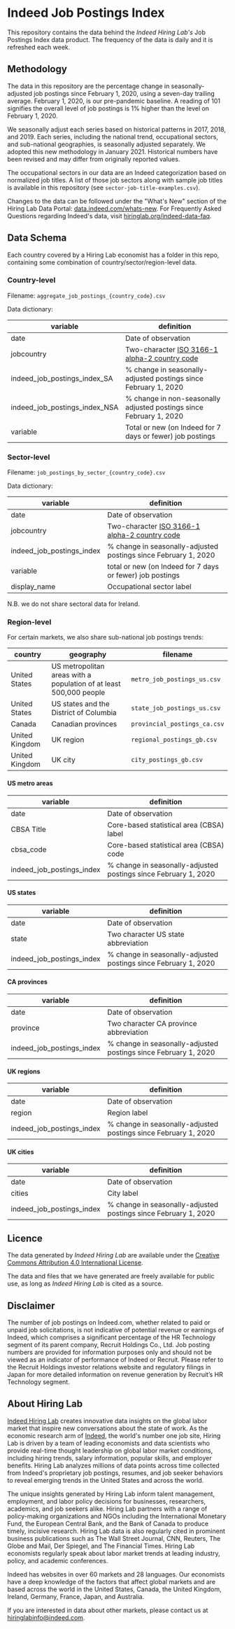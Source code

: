 # Indeed Job Postings Index

This repository contains the data behind the *Indeed Hiring Lab's* Job Postings Index data product. The frequency of the data is daily and it is refreshed each week.

## Methodology

The data in this repository are the percentage change in seasonally-adjusted job postings since February 1, 2020, using a seven-day trailing average. February 1, 2020, is our pre-pandemic baseline. A reading of 101 signifies the overall level of job postings is 1% higher than the level on February 1, 2020.

We seasonally adjust each series based on historical patterns in 2017, 2018, and 2019. Each series, including the national trend, occupational sectors, and sub-national geographies, is seasonally adjusted separately. We adopted this new methodology in January 2021. Historical numbers have been revised and may differ from originally reported values.

The occupational sectors in our data are an Indeed categorization based on normalized job titles. A list of those job sectors along with sample job titles is available in this repository (see `sector-job-title-examples.csv`).

Changes to the data can be followed under the "What's New" section of the Hiring Lab Data Portal: [data.indeed.com/whats-new](https://data.indeed.com/#/whats-new). For Frequently Asked Questions regarding Indeed's data, visit [hiringlab.org/indeed-data-faq](https://www.hiringlab.org/indeed-data-faq/).

## Data Schema

Each country covered by a Hiring Lab economist has a folder in this repo, containing some combination of country/sector/region-level data.

### Country-level

Filename: `aggregate_job_postings_{country_code}.csv`

Data dictionary:

| variable                      | definition                                                                          |
|-------------------------------|-------------------------------------------------------------------------------------|
| date                          | Date of observation                                                                 |
| jobcountry                    | Two-character [ISO 3166-1 alpha-2 country code](https://www.iban.com/country-codes) |
| indeed_job_postings_index_SA  | % change in seasonally-adjusted postings since February 1, 2020                     |
| indeed_job_postings_index_NSA | % change in non-seasonally adjusted postings since February 1, 2020                 |
| variable                      | Total or new (on Indeed for 7 days or fewer) job postings                           |

### Sector-level

Filename: `job_postings_by_sector_{country_code}.csv`

Data dictionary:

| variable                  | definition                                                                          |
|---------------------------|-------------------------------------------------------------------------------------|
| date                      | Date of observation                                                                 |
| jobcountry                | Two-character [ISO 3166-1 alpha-2 country code](https://www.iban.com/country-codes) |
| indeed_job_postings_index | % change in seasonally-adjusted postings since February 1, 2020                     |
| variable                  | total or new (on Indeed for 7 days or fewer) job postings                           |
| display_name              | Occupational sector label                                                           |

N.B. we do not share sectoral data for Ireland.

### Region-level

For certain markets, we also share sub-national job postings trends:

| country       | geography                                                          | filename                    |
|---------------|--------------------------------------------------------------------|-----------------------------|
| United States | US metropolitan areas with a population of at least 500,000 people | `metro_job_postings_us.csv` |
| United States | US states and the District of Columbia | `state_job_postings_us.csv` |
| Canada | Canadian provinces | `provincial_postings_ca.csv` |
| United Kingdom | UK region | `regional_postings_gb.csv` |
| United Kingdom | UK city | `city_postings_gb.csv` |

#### US metro areas

| variable                  | definition                                                      |
|---------------------------|-----------------------------------------------------------------|
| date                      | Date of observation                                             |
| CBSA Title                | Core-based statistical area (CBSA) label                        |
| cbsa_code                 | Core-based statistical area (CBSA) code                         |
| indeed_job_postings_index | % change in seasonally-adjusted postings since February 1, 2020 |

#### US states

| variable                  | definition                                                      |
|---------------------------|-----------------------------------------------------------------|
| date                      | Date of observation                                             |
| state                     | Two character US state abbreviation                             |
| indeed_job_postings_index | % change in seasonally-adjusted postings since February 1, 2020 |

#### CA provinces

| variable                  | definition                                                      |
|---------------------------|-----------------------------------------------------------------|
| date                      | Date of observation                                             |
| province                  | Two character CA province abbreviation                          |
| indeed_job_postings_index | % change in seasonally-adjusted postings since February 1, 2020 |

#### UK regions

| variable                  | definition                                                      |
|---------------------------|-----------------------------------------------------------------|
| date                      | Date of observation                                             |
| region                    | Region label                                                    |
| indeed_job_postings_index | % change in seasonally-adjusted postings since February 1, 2020 |

#### UK cities

| variable                  | definition                                                      |
|---------------------------|-----------------------------------------------------------------|
| date                      | Date of observation                                             |
| cities                    | City label                                                      |
| indeed_job_postings_index | % change in seasonally-adjusted postings since February 1, 2020 |

## Licence

The data generated by *Indeed Hiring Lab* are available under the [Creative Commons Attribution 4.0 International License](https://creativecommons.org/licenses/by/4.0/).

The data and files that we have generated are freely available for public use, as long as *Indeed Hiring Lab* is cited as a source.

## Disclaimer

The number of job postings on Indeed.com, whether related to paid or unpaid job solicitations, is not indicative of potential revenue or earnings of Indeed, which comprises a significant percentage of the HR Technology segment of its parent company, Recruit Holdings Co., Ltd. Job posting numbers are provided for information purposes only and should not be viewed as an indicator of performance of Indeed or Recruit. Please refer to the Recruit Holdings investor relations website and regulatory filings in Japan for more detailed information on revenue generation by Recruit’s HR Technology segment.

## About Hiring Lab

[Indeed Hiring Lab](https://hiringlab.org) creates innovative data insights on the global labor market that inspire new conversations about the state of work. As the economic research arm of [Indeed](https://www.indeed.com/), the world's number one job site, Hiring Lab is driven by a team of leading economists and data scientists who provide real-time thought leadership on global labor market conditions, including hiring trends, salary information, popular skills, and employer benefits. Hiring Lab analyzes millions of data points across time collected from Indeed's proprietary job postings, resumes, and job seeker behaviors to reveal emerging trends in the United States and across the world.

The unique insights generated by Hiring Lab inform talent management, employment, and labor policy decisions for businesses, researchers, academics, and job seekers alike. Hiring Lab partners with a range of policy-making organizations and NGOs including the International Monetary Fund, the European Central Bank, and the Bank of Canada to produce timely, incisive research. Hiring Lab data is also regularly cited in prominent business publications such as The Wall Street Journal, CNN, Reuters, The Globe and Mail, Der Spiegel, and The Financial Times. Hiring Lab economists regularly speak about labor market trends at leading industry, policy, and academic conferences.

Indeed has websites in over 60 markets and 28 languages. Our economists have a deep knowledge of the factors that affect global markets and are based across the world in the United States, Canada, the United Kingdom, Ireland, Germany, France, Japan, and Australia.

If you are interested in data about other markets, please contact us at <hiringlabinfo@indeed.com>.
